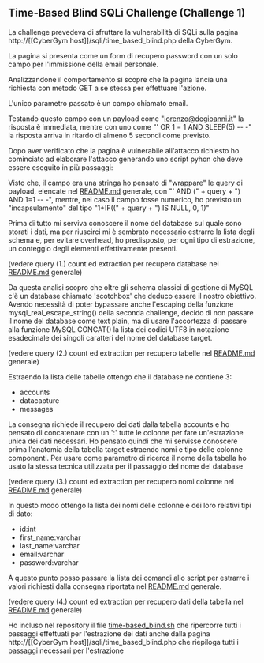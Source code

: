 ## Time-Based Blind SQLi Challenge (Challenge 1)

La challenge prevedeva di sfruttare la vulnerabilità di SQLi sulla pagina http://[[CyberGym host]]/sqli/time_based_blind.php
della CyberGym.

La pagina si presenta come un form di recupero password con un solo campo per l'immissione della email personale.

Analizzandone il comportamento si scopre che la pagina lancia una richiesta con metodo GET a se stessa per effettuare l'azione.

L'unico parametro passato è un campo chiamato email.

Testando questo campo con un payload come "lorenzo@degioanni.it" la risposta è immediata, mentre con uno come "' OR 1 = 1 AND SLEEP(5) -- -"
la risposta arriva in ritardo di almeno 5 secondi come previsto.

Dopo aver verificato che la pagina è vulnerabile all'attacco richiesto ho cominciato ad elaborare l'attacco generando uno script pyhon che 
deve essere eseguito in più passaggi:

Visto che, il campo era una stringa ho pensato di "wrappare" le query di payload, elencate nel [README.md](README.md) 
generale, con "' AND (" + query + ") AND 1=1 -- -", mentre, nel caso il campo fosse numerico, ho previsto un "incapsulamento" del tipo
"1+IF((" + query + ") IS NULL, 0, 1)"

Prima di tutto mi serviva conoscere il nome del database sul quale sono storati i dati, ma per riuscirci mi è sembrato necessario estrarre la
lista degli schema e, per evitare overhead, ho predisposto, per ogni tipo di estrazione, un conteggio degli elementi effettivamente presenti.

(vedere query (1.) count ed extraction per recupero database nel [README.md](README.md) generale)

Da questa analisi scopro che oltre gli schema classici di gestione di MySQL c'è un database chiamato 'scotchbox' che deduco essere il nostro 
obiettivo.
Avendo necessità di poter bypassare anche l'escaping della funzione mysql_real_escape_string() della seconda challenge, decido di non passare 
il nome del database come text plain, ma di usare l'accortezza di passare alla funzione MySQL CONCAT() la lista dei codici UTF8 in notazione
esadecimale dei singoli caratteri del nome del database target.

(vedere query (2.)  count ed extraction per recupero tabelle nel [README.md](README.md) generale)

Estraendo la lista delle tabelle ottengo che il database ne contiene 3:
- accounts
- datacapture
- messages

La consegna richiede il recupero dei dati dalla tabella accounts e ho pensato di concatenare con un ':' tutte le colonne per fare 
un'estrazione unica dei dati necessari.
Ho pensato quindi che mi servisse conoscere prima l'anatomia della tabella target estraendo nomi e tipo delle colonne componenti.
Per usare come parametro di ricerca il nome della tabella ho usato la stessa tecnica utilizzata per il passaggio del nome del database

(vedere query (3.) count ed extraction per recupero nomi colonne nel [README.md](README.md) generale)

In questo modo ottengo la lista dei nomi delle colonne e dei loro relativi tipi di dato:
- id:int
- first_name:varchar
- last_name:varchar
- email:varchar
- password:varchar

A questo punto posso passare la lista dei comandi allo script per estrarre i valori richiesti dalla consegna riportata nel [README.md](README.md) generale.

(vedere query (4.) count ed extraction per recupero dati della tabella nel [README.md](README.md) generale)

Ho incluso nel repository il file [time-based_blind.sh](time-based_blind.sh) che ripercorre tutti i passaggi effettuati per l'estrazione dei dati anche dalla pagina 
http://[[CyberGym host]]/sqli/time_based_blind.php che riepiloga tutti i passaggi necessari per l'estrazione
